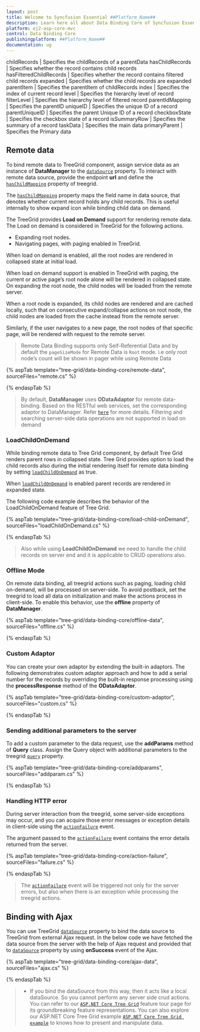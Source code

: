 ```yaml
---
layout: post
title: Welcome to Syncfusion Essential ##Platform_Name##
description: Learn here all about Data Binding Core of Syncfusion Essential ##Platform_Name## widgets based on HTML5 and jQuery.
platform: ej2-asp-core-mvc
control: Data Binding Core
publishingplatform: ##Platform_Name##
documentation: ug
---
```


childRecords | Specifies the childRecords of a parentData
hasChildRecords | Specifies whether the record contains child records
hasFilteredChildRecords | Specifies whether the record contains filtered child records
expanded | Specifies whether the child records are expanded
parentItem | Specifies the parentItem of childRecords
index | Specifies the index of current record
level | Specifies the hierarchy level of record
filterLevel | Specifies the hierarchy level of filtered record
parentIdMapping | Specifies the parentID
uniqueID | Specifies the unique ID of a record
parentUniqueID | Specifies the parent Unique ID of a record
checkboxState | Specifies the checkbox state of a record
isSummaryRow | Specifies the summary of a record
taskData | Specifies the main data
primaryParent | Specifies the Primary data

## Remote data

To bind remote data to TreeGrid component, assign service data as an instance of **DataManager** to the [`dataSource`](https://help.syncfusion.com/cr/cref_files/aspnetcore-js2/Syncfusion.EJ2~Syncfusion.EJ2.TreeGrid.TreeGrid~DataSource.html) property. To interact with remote data source,  provide the endpoint **url** and define the [`hasChildMapping`](https://help.syncfusion.com/cr/cref_files/aspnetcore-js2/Syncfusion.EJ2~Syncfusion.EJ2.TreeGrid.TreeGrid~HasChildMapping.html) property of treegrid.

The [`hasChildMapping`](https://help.syncfusion.com/cr/cref_files/aspnetcore-js2/Syncfusion.EJ2~Syncfusion.EJ2.TreeGrid.TreeGrid~HasChildMapping.html) property maps the field name in data source, that denotes whether current record holds any child records. This is useful internally to show expand icon while binding child data on demand.

The TreeGrid provides **Load on Demand** support for rendering remote data. The Load on demand is considered in TreeGrid for the following actions.

* Expanding root nodes.
* Navigating pages, with paging enabled in TreeGrid.

When load on demand is enabled, all the root nodes are rendered in collapsed state at initial load.

When load on demand support is enabled in TreeGrid with paging, the current or active page’s root node alone will be rendered in collapsed state. On expanding the root node, the child nodes will be loaded from the remote server.

When a root node is expanded, its child nodes are rendered and are cached locally, such that on consecutive expand/collapse actions on root node, the child nodes are loaded from the cache instead from the remote server.

Similarly, if the user navigates to a new page, the root nodes of that specific page, will be rendered with request to the remote server.

>Remote Data Binding supports only Self-Referential Data and by default the `pageSizeMode` for Remote Data is `Root` mode. i.e only root node’s count will be shown in pager while using Remote Data

{% aspTab template="tree-grid/data-binding-core/remote-data", sourceFiles="remote.cs" %}

{% endaspTab %}

> By default, **DataManager** uses **ODataAdaptor** for remote data-binding.
> Based on the RESTful web services, set the corresponding adaptor to DataManager. Refer [`here`](https://ej2.syncfusion.com/documentation/data/adaptors/?no-cache=1) for more details.
> Filtering and searching server-side data operations are not supported in load on demand

### LoadChildOnDemand

While binding remote data to Tree Grid component, by default Tree Grid renders parent rows in collapsed state. Tree Grid provides option to load the child records also during the initial rendering itself for remote data binding by setting [`loadChildOnDemand`](https://help.syncfusion.com/cr/aspnetcore-js2/Syncfusion.EJ2.TreeGrid.TreeGrid.html#Syncfusion_EJ2_TreeGrid_TreeGrid_LoadChildOnDemand) as true.

When [`loadChildOnDemand`](https://help.syncfusion.com/cr/aspnetcore-js2/Syncfusion.EJ2.TreeGrid.TreeGrid.html#Syncfusion_EJ2_TreeGrid_TreeGrid_LoadChildOnDemand) is enabled parent records are rendered in expanded state.

The following code example describes the behavior of the LoadChildOnDemand feature of Tree Grid.

{% aspTab template="tree-grid/data-binding-core/load-child-onDemand", sourceFiles="loadChildOnDemand.cs" %}

{% endaspTab %}

> Also while using **LoadChildOnDemand** we need to handle the child records on server end and it is applicable to CRUD operations also.

### Offline Mode

On remote data binding, all treegrid actions such as paging, loading child on-demand, will be processed on server-side. To avoid postback, set the treegrid to load all data on initialization and make the actions process in client-side. To enable this behavior, use the **offline** property of **DataManager**.

{% aspTab template="tree-grid/data-binding-core/offline-data", sourceFiles="offline.cs" %}

{% endaspTab %}

### Custom Adaptor

You can create your own adaptor by extending the built-in adaptors. The following demonstrates custom adaptor approach and how to add a serial number for the records by overriding the built-in response processing using the **processResponse** method of the **ODataAdaptor**.

{% aspTab template="tree-grid/data-binding-core/custom-adaptor", sourceFiles="custom.cs" %}

{% endaspTab %}

### Sending additional parameters to the server

To add a custom parameter to the data request, use the **addParams** method of **Query** class. Assign the Query object with additional parameters to the treegrid [`query`](https://help.syncfusion.com/cr/cref_files/aspnetcore-js2/Syncfusion.EJ2~Syncfusion.EJ2.TreeGrid.TreeGrid~Query.html) property.

{% aspTab template="tree-grid/data-binding-core/addparams", sourceFiles="addparam.cs" %}

{% endaspTab %}

### Handling HTTP error

During server interaction from the treegrid, some server-side exceptions may occur, and you can acquire those error messages or exception details
in client-side using the [`actionFailure`](https://help.syncfusion.com/cr/cref_files/aspnetcore-js2/Syncfusion.EJ2~Syncfusion.EJ2.TreeGrid.TreeGrid~ActionFailure.html) event.

The argument passed to the [`actionFailure`](https://help.syncfusion.com/cr/cref_files/aspnetcore-js2/Syncfusion.EJ2~Syncfusion.EJ2.TreeGrid.TreeGrid~ActionFailure.html) event contains the error details returned from the server.

{% aspTab template="tree-grid/data-binding-core/action-failure", sourceFiles="failure.cs" %}

{% endaspTab %}

> The [`actionFailure`](https://help.syncfusion.com/cr/cref_files/aspnetcore-js2/Syncfusion.EJ2~Syncfusion.EJ2.TreeGrid.TreeGrid~ActionFailure.html) event will be triggered not only for the server errors, but
also when there is an exception while processing the treegrid actions.

## Binding with Ajax

You can use TreeGrid [`dataSource`](https://help.syncfusion.com/cr/cref_files/aspnetcore-js2/Syncfusion.EJ2~Syncfusion.EJ2.TreeGrid.TreeGrid~DataSource.html) property to bind the data source to TreeGrid from external Ajax request. In the below code we have fetched the data source from the server with the help of Ajax request and provided that to [`dataSource`](https://help.syncfusion.com/cr/cref_files/aspnetcore-js2/Syncfusion.EJ2~Syncfusion.EJ2.TreeGrid.TreeGrid~DataSource.html) property by using **onSuccess** event of the Ajax.

{% aspTab template="tree-grid/data-binding-core/ajax-data", sourceFiles="ajax.cs" %}

{% endaspTab %}

> * If you bind the dataSource from this way, then it acts like a local dataSource. So you cannot perform any server side crud actions.
> You can refer to our  [`ASP.NET Core Tree Grid`](https://www.syncfusion.com/aspnet-core-ui-controls/tree-grid) feature tour page for its groundbreaking feature representations. You can also explore our ASP.NET Core Tree Grid example [`ASP.NET Core Tree Grid example`](https://ej2.syncfusion.com/aspnetcore/TreeGrid/Overview#/material) to knows how to present and manipulate data.